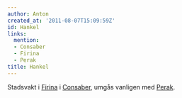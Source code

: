 ```yaml
---
author: Anton
created_at: '2011-08-07T15:09:59Z'
id: Hankel
links:
  mention:
  - Consaber
  - Firina
  - Perak
title: Hankel
---
```


Stadsvakt i [Firina] i [Consaber], umgås vanligen med [Perak].

  [Firina]: Firina
  [Consaber]: Consaber
  [Perak]: Perak
